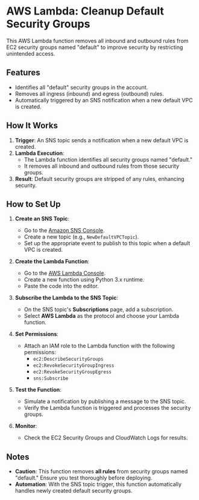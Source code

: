 # AWS Lambda: Cleanup Default Security Groups

This AWS Lambda function removes all inbound and outbound rules from EC2 security groups named "default" to improve security by restricting unintended access.

## Features
- Identifies all "default" security groups in the account.
- Removes all ingress (inbound) and egress (outbound) rules.
- Automatically triggered by an SNS notification when a new default VPC is created.

## How It Works
1. **Trigger**: An SNS topic sends a notification when a new default VPC is created.
2. **Lambda Execution**:
   - The Lambda function identifies all security groups named "default."
   - It removes all inbound and outbound rules from those security groups.
3. **Result**: Default security groups are stripped of any rules, enhancing security.

## How to Set Up

1. **Create an SNS Topic**:
   - Go to the [Amazon SNS Console](https://console.aws.amazon.com/sns/).
   - Create a new topic (e.g., `NewDefaultVPCTopic`).
   - Set up the appropriate event to publish to this topic when a default VPC is created.

2. **Create the Lambda Function**:
   - Go to the [AWS Lambda Console](https://console.aws.amazon.com/lambda/).
   - Create a new function using Python 3.x runtime.
   - Paste the code into the editor.

3. **Subscribe the Lambda to the SNS Topic**:
   - On the SNS topic's **Subscriptions** page, add a subscription.
   - Select **AWS Lambda** as the protocol and choose your Lambda function.

4. **Set Permissions**:
   - Attach an IAM role to the Lambda function with the following permissions:
     - `ec2:DescribeSecurityGroups`
     - `ec2:RevokeSecurityGroupIngress`
     - `ec2:RevokeSecurityGroupEgress`
     - `sns:Subscribe`

5. **Test the Function**:
   - Simulate a notification by publishing a message to the SNS topic.
   - Verify the Lambda function is triggered and processes the security groups.

6. **Monitor**:
   - Check the EC2 Security Groups and CloudWatch Logs for results.

## Notes
- **Caution**: This function removes **all rules** from security groups named "default." Ensure you test thoroughly before deploying.
- **Automation**: With the SNS topic trigger, this function automatically handles newly created default security groups.

